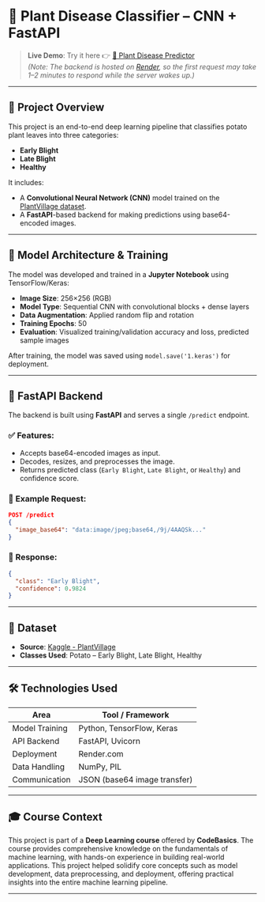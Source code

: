 # 🌿 Plant Disease Classifier – CNN + FastAPI

> **Live Demo**: Try it here 👉 [🔗 Plant Disease Predictor](https://your-render-url.com)  
> _(Note: The backend is hosted on [Render](https://render.com), so the first request may take 1–2 minutes to respond while the server wakes up.)_

---

## 📌 Project Overview

This project is an end-to-end deep learning pipeline that classifies potato plant leaves into three categories:
- **Early Blight**
- **Late Blight**
- **Healthy**

It includes:
- A **Convolutional Neural Network (CNN)** model trained on the [PlantVillage dataset](https://www.kaggle.com/datasets/arjuntejaswi/plant-village?resource=download).
- A **FastAPI**-based backend for making predictions using base64-encoded images.
---

## 🧠 Model Architecture & Training

The model was developed and trained in a **Jupyter Notebook** using TensorFlow/Keras:

- **Image Size**: 256×256 (RGB)
- **Model Type**: Sequential CNN with convolutional blocks + dense layers
- **Data Augmentation**: Applied random flip and rotation
- **Training Epochs**: 50
- **Evaluation**: Visualized training/validation accuracy and loss, predicted sample images

After training, the model was saved using `model.save('1.keras')` for deployment.

---

## 🚀 FastAPI Backend

The backend is built using **FastAPI** and serves a single `/predict` endpoint.

### ✅ Features:
- Accepts base64-encoded images as input.
- Decodes, resizes, and preprocesses the image.
- Returns predicted class (`Early Blight`, `Late Blight`, or `Healthy`) and confidence score.

### 🔧 Example Request:
```json
POST /predict
{
  "image_base64": "data:image/jpeg;base64,/9j/4AAQSk..."
}
```

### 🔁 Response:
```json
{
  "class": "Early Blight",
  "confidence": 0.9824
}
```

---

## 📂 Dataset

- **Source**: [Kaggle - PlantVillage](https://www.kaggle.com/datasets/arjuntejaswi/plant-village?resource=download)
- **Classes Used**: Potato – Early Blight, Late Blight, Healthy

---

## 🛠️ Technologies Used

| Area           | Tool / Framework       |
|----------------|------------------------|
| Model Training | Python, TensorFlow, Keras |
| API Backend    | FastAPI, Uvicorn       |
| Deployment     | Render.com             |
| Data Handling  | NumPy, PIL             |
| Communication  | JSON (base64 image transfer) |

---

## 🎓 Course Context

This project is part of a **Deep Learning course** offered by **CodeBasics**. The course provides comprehensive knowledge on the fundamentals of machine learning, with hands-on experience in building real-world applications. This project helped solidify core concepts such as model development, data preprocessing, and deployment, offering practical insights into the entire machine learning pipeline.

---

